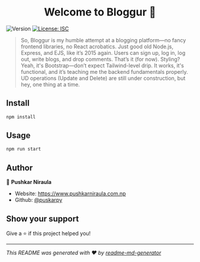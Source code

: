 <h1 align="center">Welcome to Bloggur 👋</h1>
<p>
  <img alt="Version" src="https://img.shields.io/badge/version-1.0.0-blue.svg?cacheSeconds=2592000" />
  <a href="#" target="_blank">
    <img alt="License: ISC" src="https://img.shields.io/badge/License-ISC-yellow.svg" />
  </a>
</p>

> So, Bloggur is my humble attempt at a blogging platform—no fancy frontend libraries, no React acrobatics. Just good old Node.js, Express, and EJS, like it’s 2015 again. Users can sign up, log in, log out, write blogs, and drop comments. That’s it (for now). Styling? Yeah, it's Bootstrap—don’t expect Tailwind-level drip. It works, it's functional, and it’s teaching me the backend fundamentals properly. UD operations (Update and  Delete) are still under construction, but hey, one thing at a time.

## Install

```sh
npm install
```

## Usage

```sh
npm run start
```

## Author

👤 **Pushkar Niraula**

* Website: https://www.pushkarniraula.com.np
* Github: [@puskarpy](https://github.com/puskarpy)

## Show your support

Give a ⭐️ if this project helped you!

***
_This README was generated with ❤️ by [readme-md-generator](https://github.com/kefranabg/readme-md-generator)_